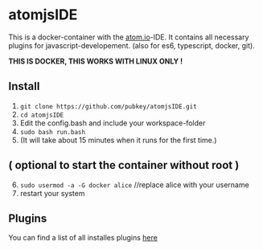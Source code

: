 # atomjsIDE
This is a docker-container with the [atom.io](https://atom.io/)-IDE. It contains all necessary plugins for javascript-developement. (also for es6, typescript, docker, git).

**THIS IS DOCKER, THIS WORKS WITH LINUX ONLY !**

## Install
1. `git clone https://github.com/pubkey/atomjsIDE.git`
2. `cd atomjsIDE`
3. Edit the config.bash and include your workspace-folder
4. `sudo bash run.bash`
5. (It will take about 15 minutes when it runs for the first time.)

## ( optional to start the container without root )
6. `sudo usermod -a -G docker alice` //replace alice with your username
7. restart your system

## Plugins
You can find a list of all installes plugins [here](./mapped/packages.txt)
